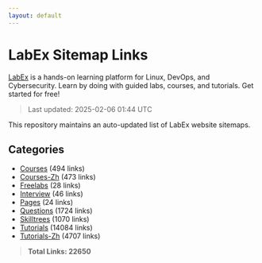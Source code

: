 ```yaml
---
layout: default
---
```


# LabEx Sitemap Links

[LabEx](https://labex.io) is a hands-on learning platform for Linux, DevOps, and Cybersecurity. Learn by doing with guided labs, courses, and tutorials. Get started for free!

> Last updated: 2025-02-06 01:44 UTC

This repository maintains an auto-updated list of LabEx website sitemaps.

## Categories

- [Courses](sitemaps/courses.md) (494 links)
- [Courses-Zh](sitemaps/courses-zh.md) (473 links)
- [Freelabs](sitemaps/freelabs.md) (28 links)
- [Interview](sitemaps/interview.md) (46 links)
- [Pages](sitemaps/pages.md) (24 links)
- [Questions](sitemaps/questions.md) (1724 links)
- [Skilltrees](sitemaps/skilltrees.md) (1070 links)
- [Tutorials](sitemaps/tutorials.md) (14084 links)
- [Tutorials-Zh](sitemaps/tutorials-zh.md) (4707 links)

> **Total Links: 22650**
